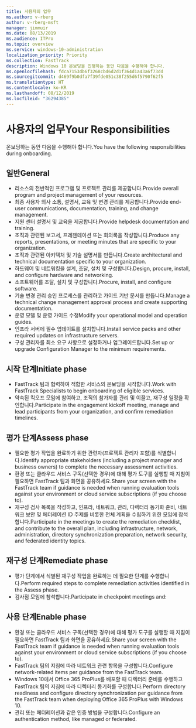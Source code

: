 ```yaml
---
title: 사용자의 업무
ms.author: v-rberg
author: v-rberg-msft
manager: jimmuir
ms.date: 08/13/2019
ms.audience: ITPro
ms.topic: overview
ms.service: windows-10-administration
localization_priority: Priority
ms.collection: FastTrack
description: Windows 10 온보딩을 진행하는 동안 다음을 수행해야 합니다.
ms.openlocfilehash: fdca7153db6f3268cbd6d2d1f364d1a43a6f73dd
ms.sourcegitcommit: d469f9b0dfa7f39fde051c38f255d6f5790f62f5
ms.translationtype: HT
ms.contentlocale: ko-KR
ms.lasthandoff: 08/12/2019
ms.locfileid: "36294385"
---
```

# <a name="your-responsibilities"></a><span data-ttu-id="7d514-103">사용자의 업무</span><span class="sxs-lookup"><span data-stu-id="7d514-103">Your Responsibilities</span></span>

<span data-ttu-id="7d514-104">온보딩하는 동안 다음을 수행해야 합니다.</span><span class="sxs-lookup"><span data-stu-id="7d514-104">You have the following responsibilities during onboarding.</span></span>

## <a name="general"></a><span data-ttu-id="7d514-105">일반</span><span class="sxs-lookup"><span data-stu-id="7d514-105">General</span></span>

- <span data-ttu-id="7d514-106">리소스의 전반적인 프로그램 및 프로젝트 관리를 제공합니다.</span><span class="sxs-lookup"><span data-stu-id="7d514-106">Provide overall program and project management of your resources.</span></span>
- <span data-ttu-id="7d514-107">최종 사용자 의사 소통, 설명서, 교육 및 변경 관리를 제공합니다.</span><span class="sxs-lookup"><span data-stu-id="7d514-107">Provide end-user communications, documentation, training, and change management.</span></span>
- <span data-ttu-id="7d514-108">지원 센터 설명서 및 교육을 제공합니다.</span><span class="sxs-lookup"><span data-stu-id="7d514-108">Provide helpdesk documentation and training.</span></span>
- <span data-ttu-id="7d514-109">조직과 관련된 보고서, 프레젠테이션 또는 회의록을 작성합니다.</span><span class="sxs-lookup"><span data-stu-id="7d514-109">Produce any reports, presentations, or meeting minutes that are specific to your organization.</span></span>
- <span data-ttu-id="7d514-110">조직과 관련된 아키텍처 및 기술 설명서를 만듭니다.</span><span class="sxs-lookup"><span data-stu-id="7d514-110">Create architectural and technical documentation specific to your organization.</span></span>
- <span data-ttu-id="7d514-111">하드웨어 및 네트워킹을 설계, 조달, 설치 및 구성합니다.</span><span class="sxs-lookup"><span data-stu-id="7d514-111">Design, procure, install, and configure hardware and networking.</span></span>
- <span data-ttu-id="7d514-112">소프트웨어를 조달, 설치 및 구성합니다.</span><span class="sxs-lookup"><span data-stu-id="7d514-112">Procure, install, and configure software.</span></span>
- <span data-ttu-id="7d514-113">기술 변경 관리 승인 프로세스를 관리하고 가이드 기반 문서를 만듭니다.</span><span class="sxs-lookup"><span data-stu-id="7d514-113">Manage a technical change management approval process and create supporting documentation.</span></span>
- <span data-ttu-id="7d514-114">운영 모델 및 운영 가이드 수정</span><span class="sxs-lookup"><span data-stu-id="7d514-114">Modify your operational model and operation guides.</span></span>
- <span data-ttu-id="7d514-115">인프라 서버에 필수 업데이트를 설치합니다.</span><span class="sxs-lookup"><span data-stu-id="7d514-115">Install service packs and other required updates on infrastructure servers.</span></span>
- <span data-ttu-id="7d514-116">구성 관리자를 최소 요구 사항으로 설정하거나 업그레이드합니다.</span><span class="sxs-lookup"><span data-stu-id="7d514-116">Set up or upgrade Configuration Manager to the minimum requirements.</span></span>

## <a name="initiate-phase"></a><span data-ttu-id="7d514-117">시작 단계</span><span class="sxs-lookup"><span data-stu-id="7d514-117">Initiate phase</span></span>

- <span data-ttu-id="7d514-118">FastTrack 팀과 협력하여 적합한 서비스의 온보딩을 시작합니다.</span><span class="sxs-lookup"><span data-stu-id="7d514-118">Work with FastTrack Specialists to begin onboarding of eligible services.</span></span>
- <span data-ttu-id="7d514-119">약속된 킥오프 모임에 참여하고, 조직의 참가자를 관리 및 이끌고, 재구성 일정을 확인합니다.</span><span class="sxs-lookup"><span data-stu-id="7d514-119">Participate in the engagement kickoff meeting, manage and lead participants from your organization, and confirm remediation timelines.</span></span>

## <a name="assess-phase"></a><span data-ttu-id="7d514-120">평가 단계</span><span class="sxs-lookup"><span data-stu-id="7d514-120">Assess phase</span></span>

- <span data-ttu-id="7d514-121">필요한 평가 작업을 완료하기 위한 관련자(프로젝트 관리자 포함)를 식별합니다.</span><span class="sxs-lookup"><span data-stu-id="7d514-121">Identify appropriate stakeholders (including a project manager and business owners) to complete the necessary assessment activities.</span></span>
- <span data-ttu-id="7d514-122">환경 또는 클라우드 서비스 구독(선택한 경우)에 대해 평가 도구를 실행할 때 지침이 필요하면 FastTrack 팀과 화면을 공유하세요.</span><span class="sxs-lookup"><span data-stu-id="7d514-122">Share your screen with the FastTrack team if guidance is needed when running evaluation tools against your environment or cloud service subscriptions (if you choose to).</span></span>
- <span data-ttu-id="7d514-123">재구성 검사 목록을 작성하고, 인프라, 네트워크, 관리, 디렉터리 동기화 준비, 네트워크 보안 및 페더레이션 ID 주제를 비롯한 전체 계획을 수립하기 위한 모임에 참석합니다.</span><span class="sxs-lookup"><span data-stu-id="7d514-123">Participate in the meetings to create the remediation checklist, and contribute to the overall plan, including infrastructure, network, administration, directory synchronization preparation, network security, and federated identity topics.</span></span>

## <a name="remediate-phase"></a><span data-ttu-id="7d514-124">재구성 단계</span><span class="sxs-lookup"><span data-stu-id="7d514-124">Remediate phase</span></span>

- <span data-ttu-id="7d514-125">평가 단계에서 식별된 재구성 작업을 완료하는 데 필요한 단계를 수행합니다.</span><span class="sxs-lookup"><span data-stu-id="7d514-125">Perform required steps to complete remediation activities identified in the Assess phase.</span></span>
- <span data-ttu-id="7d514-126">검사점 모임에 참석합니다.</span><span class="sxs-lookup"><span data-stu-id="7d514-126">Participate in checkpoint meetings and:</span></span>

## <a name="enable-phase"></a><span data-ttu-id="7d514-127">사용 단계</span><span class="sxs-lookup"><span data-stu-id="7d514-127">Enable phase</span></span>

- <span data-ttu-id="7d514-128">환경 또는 클라우드 서비스 구독(선택한 경우)에 대해 평가 도구를 실행할 때 지침이 필요하면 FastTrack 팀과 화면을 공유하세요.</span><span class="sxs-lookup"><span data-stu-id="7d514-128">Share your screen with the FastTrack team if guidance is needed when running evaluation tools against your environment or cloud service subscriptions (if you choose to).</span></span>
- <span data-ttu-id="7d514-129">FastTrack 팀의 지침에 따라 네트워크 관련 항목을 구성합니다.</span><span class="sxs-lookup"><span data-stu-id="7d514-129">Configure network-related items per guidance from the FastTrack team.</span></span>
- <span data-ttu-id="7d514-130">Windows 10에서 Office 365 ProPlus를 배포할 때 디렉터리 준비를 수행하고 FastTrack 팀의 지침에 따라 디렉터리 동기화를 구성합니다.</span><span class="sxs-lookup"><span data-stu-id="7d514-130">Perform directory readiness and configure directory synchronization per guidance from the FastTrack team when deploying Office 365 ProPlus with Windows 10.</span></span>
- <span data-ttu-id="7d514-131">관리 또는 페더레이션과 같은 인증 방법을 구성합니다.</span><span class="sxs-lookup"><span data-stu-id="7d514-131">Configure an authentication method, like managed or federated.</span></span>







  

  

 